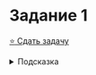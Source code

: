 # Задание 1
[:star: Сдать задачу](https://codeforces.com/problemset/problem/4/A)
<details>
<summary>Подсказка</summary>
Подумайте о четности и нечетности. Очень внимательно подумайте об исключениях.
</details>
